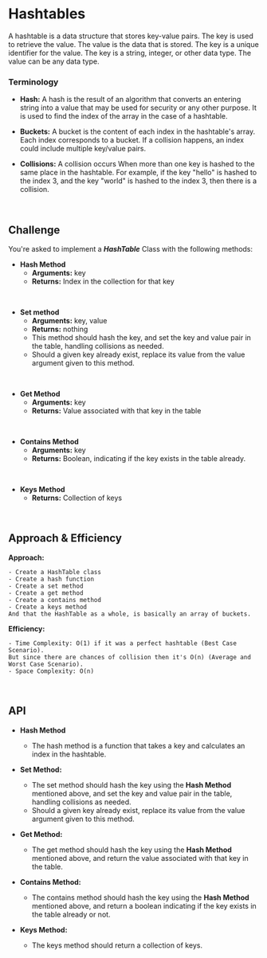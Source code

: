 # **Hashtables**

A hashtable is a data structure that stores key-value pairs. The key is used to retrieve the value. The value is the data that is stored. The key is a unique identifier for the value. The key is a string, integer, or other data type. The value can be any data type.


### **Terminology**

- **Hash:** A hash is the result of an algorithm that converts an entering string into a value that may be used for security or any other purpose. It is used to find the index of the array in the case of a hashtable.

- **Buckets:** A bucket is the content of each index in the hashtable's array. Each index corresponds to a bucket. If a collision happens, an index could include multiple key/value pairs.

- **Collisions:** A collision occurs When more than one key is hashed to the same place in the hashtable. For example, if the key "hello" is hashed to the index 3, and the key "world" is hashed to the index 3, then there is a collision.

<br>

## **Challenge**
You're asked to implement a ***HashTable*** Class with the following methods:

- **Hash Method**
    - **Arguments:** key
    - **Returns:** Index in the collection for that key

<br>

- **Set method**
    - **Arguments:** key, value
    - **Returns:** nothing
    - This method should hash the key, and set the key and value pair in the table, handling collisions as needed.
    - Should a given key already exist, replace its value from the value argument given to this method.

<br>

- **Get Method**
    - **Arguments:** key
    - **Returns:** Value associated with that key in the table

<br>

- **Contains Method**
    - **Arguments:** key
    - **Returns:** Boolean, indicating if the key exists in the table already.

<br>

- **Keys Method**
    - **Returns:** Collection of keys

<br>

## **Approach & Efficiency**

**Approach:**

    - Create a HashTable class
    - Create a hash function
    - Create a set method
    - Create a get method
    - Create a contains method
    - Create a keys method
    And that the HashTable as a whole, is basically an array of buckets.


**Efficiency:**

    - Time Complexity: O(1) if it was a perfect hashtable (Best Case Scenario).
    But since there are chances of collision then it's O(n) (Average and Worst Case Scenario).
    - Space Complexity: O(n)



<br>

## **API**

- **Hash Method**
    - The hash method is a function that takes a key and calculates an index in the hashtable.



- **Set Method:**
    - The set method should hash the key using the **Hash Method** mentioned above, and set the key and value pair in the table, handling collisions as needed.
    - Should a given key already exist, replace its value from the value argument given to this method.

- **Get Method:**
    - The get method should hash the key using the **Hash Method** mentioned above, and return the value associated with that key in the table.

- **Contains Method:**
    - The contains method should hash the key using the **Hash Method** mentioned above, and return a boolean indicating if the key exists in the table already or not.

- **Keys Method:**
    - The keys method should return a collection of keys.